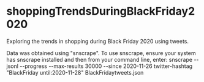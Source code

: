 # shoppingTrendsDuringBlackFriday2020
Exploring the trends in shopping during Black Friday 2020 using tweets.


Data was obtained using "snscrape". 
To use snscrape, ensure your system has snscrape installed and then from your command line, enter:
snscrape --jsonl --progress --max-results 30000 --since 2020-11-26 twitter-hashtag "BlackFriday until:2020-11-28"  BlackFridaytweets.json
